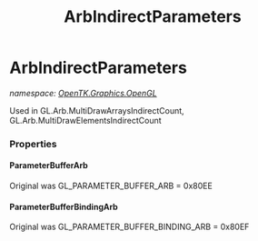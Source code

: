 ﻿---
title: ArbIndirectParameters
---

# ArbIndirectParameters
_namespace: [OpenTK.Graphics.OpenGL](N-OpenTK.Graphics.OpenGL.html)_

Used in GL.Arb.MultiDrawArraysIndirectCount, GL.Arb.MultiDrawElementsIndirectCount



### Properties

#### ParameterBufferArb
Original was GL_PARAMETER_BUFFER_ARB = 0x80EE
#### ParameterBufferBindingArb
Original was GL_PARAMETER_BUFFER_BINDING_ARB = 0x80EF

